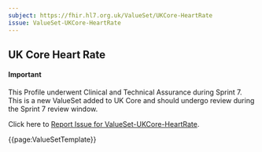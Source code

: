 ```yaml
---
subject: https://fhir.hl7.org.uk/ValueSet/UKCore-HeartRate
issue: ValueSet-UKCore-HeartRate
---
```

## UK Core Heart Rate

<div id="newAsset" markdown="span" class="alert alert-success" role="alert"><h4><i class="fa fa-star"></i> Important</h4>

This Profile underwent Clinical and Technical Assurance during Sprint 7. This is a new ValueSet added to UK Core and should undergo review during the Sprint 7 review window.

Click here to <a href="https://simplifier.net/HL7FHIRUKCoreR4/ValueSet-UKCore-HeartRate/~issues?level=File">Report Issue for ValueSet-UKCore-HeartRate</a>.
</div>

{{page:ValueSetTemplate}}